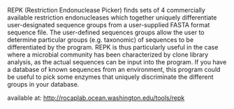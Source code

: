 REPK (Restriction Endonuclease Picker) finds sets of 4 commercially available restriction endonucleases which together uniquely differentiate user-designated sequence groups from a user-supplied FASTA format sequence file. The user-defined sequences groups allow the user to determine particular groups (e.g. taxonomic) of sequences to be differentiated by the program. REPK is thus particularly useful in the case where a microbial community has been characterized by clone library analysis, as the actual sequences can be input into the program. If you have a database of known sequences from an environment, this program could be useful to pick some enzymes that uniquely discriminate the different groups in your database.

available at: http://rocaplab.ocean.washington.edu/tools/repk